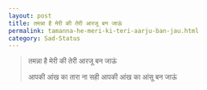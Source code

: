 ```yaml
---
layout: post
title: तमन्ना है मेरी की तेरी आरजू बन जाऊं 
permalink: tamanna-he-meri-ki-teri-aarju-ban-jau.html
category: Sad-Status
---
```

> तमन्ना है मेरी की तेरी आरजू बन जाऊं 
> 
> आपकी आंख का तारा ना सही आपकी आंख का आंसू बन जाऊं  
